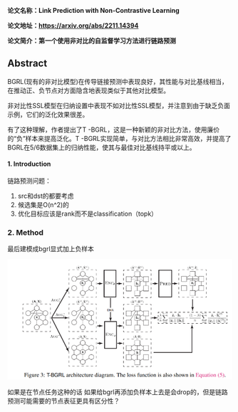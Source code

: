**论文名称：Link Prediction with Non-Contrastive Learning**

**论文地址：https://arxiv.org/abs/2211.14394**

**论文简介：第一个使用非对比的自监督学习方法进行链路预测**

## Abstract

BGRL(现有的非对比模型)在传导链接预测中表现良好，其性能与对比基线相当，在推动正、负节点对方面隐含地表现类似于其他对比模型。

非对比性SSL模型在归纳设置中表现不如对比性SSL模型，并注意到由于缺乏负面示例，它们的泛化效果很差。

有了这种理解，作者提出了T -BGRL，这是一种新颖的非对比方法，使用廉价的“负”样本来提高泛化。T -BGRL实现简单，与对比方法相比非常高效，并提高了BGRL在5/6数据集上的归纳性能，使其与最佳对比基线持平或以上。

#### 1. Introduction

链路预测问题：

1. src和dst的都要考虑
2. 候选集是O(n^2)的
3. 优化目标应该是rank而不是classification（topk）



### 2. Method

最后建模成bgrl显式加上负样本

![image-20230412134814751](./typoraimg/image-20230412134814751.png)



如果是在节点任务这种的话 如果给bgrl再添加负样本上去是会drop的，但是链路预测可能需要的节点表征更具有区分性？

